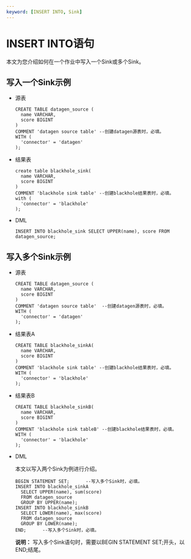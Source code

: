 ```yaml
---
keyword: [INSERT INTO, Sink]
---
```


# INSERT INTO语句

本文为您介绍如何在一个作业中写入一个Sink或多个Sink。

## 写入一个Sink示例

-   源表

    ```
    CREATE TABLE datagen_source (
      name VARCHAR,
      score BIGINT
    )
    COMMENT 'datagen source table' --创建datagen源表时，必填。
    WITH (
      'connector' = 'datagen'
    );
    ```

-   结果表

    ```
    create table blackhole_sink(
      name VARCHAR,
      score BIGINT
    )
    COMMENT 'blackhole sink table' --创建blackhole结果表时，必填。
    with (
      'connector' = 'blackhole'
    );
    ```

-   DML

    ```
    INSERT INTO blackhole_sink SELECT UPPER(name), score FROM datagen_source;
    ```


## 写入多个Sink示例

-   源表

    ```
    CREATE TABLE datagen_source (
      name VARCHAR,
      score BIGINT
    )
    COMMENT 'datagen source table'  --创建datagen源表时，必填。
    WITH (
      'connector' = 'datagen'
    );
    ```

-   结果表A

    ```
    CREATE TABLE blackhole_sinkA(
      name VARCHAR,
      score BIGINT
    )
    COMMENT 'blackhole sink table' --创建blackhole结果表时，必填。
    WITH (
      'connector' = 'blackhole'
    );
    ```

-   结果表B

    ```
    CREATE TABLE blackhole_sinkB(
      name VARCHAR,
      score BIGINT
    )
    COMMENT 'blackhole sink tableB' --创建blackhole结果表时，必填。
    WITH (
      'connector' = 'blackhole'
    );
    ```

-   DML

    本文以写入两个Sink为例进行介绍。

    ```
    BEGIN STATEMENT SET;      --写入多个Sink时，必填。
    INSERT INTO blackhole_sinkA 
      SELECT UPPER(name), sum(score) 
      FROM datagen_source 
      GROUP BY UPPER(name);
    INSERT INTO blackhole_sinkB 
      SELECT LOWER(name), max(score) 
      FROM datagen_source 
      GROUP BY LOWER(name);
    END;      --写入多个Sink时，必填。
    ```

    **说明：** 写入多个Sink语句时，需要以BEGIN STATEMENT SET;开头，以END;结尾。


